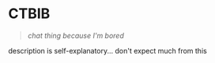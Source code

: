 # CTBIB
> *chat thing because I'm bored*

description is self-explanatory... don't expect much from this